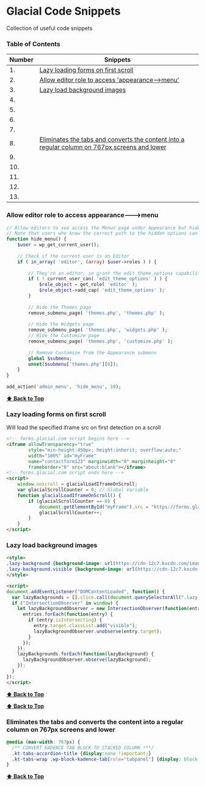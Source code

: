 # Glacial Code Snippets

Collection of useful code snippets

### Table of Contents
| Number | Snippets |
|------- | --------- |
|1. | [Lazy loading forms on first scroll](#Lazy-loading-forms-on-first-scroll) |
|2. | [Allow editor role to access 'appearance-->menu'](#Allow-editor-role-to-access-appearance---menu) |
|3. | [Lazy load background images](#Lazy-load-background-images)
|4. |
|5. |
|6. |
|7. |
|8. | [Eliminates the tabs and converts the content into a regular column on 767px screens and lower](#Eliminates-the-tabs-and-converts-the-content-into-a-regular-column-on-767px-screens-and-lower) |
|9. |
|10. |
|11. |
|12. |
|13. |

### Allow editor role to access appearance--->menu
```php
// Allow editors to see access the Menus page under Appearance but hide other options
// Note that users who know the correct path to the hidden options can still access them
function hide_menu() {
 	$user = wp_get_current_user();
	
	// Check if the current user is an Editor
	if ( in_array( 'editor', (array) $user->roles ) ) {
		
		// They're an editor, so grant the edit_theme_options capability if they don't have it
		if ( ! current_user_can( 'edit_theme_options' ) ) {
			$role_object = get_role( 'editor' );
			$role_object->add_cap( 'edit_theme_options' );
		}
		
		// Hide the Themes page
	    remove_submenu_page( 'themes.php', 'themes.php' );
 
	    // Hide the Widgets page
	    remove_submenu_page( 'themes.php', 'widgets.php' );
	    // Hide the Customize page
	    remove_submenu_page( 'themes.php', 'customize.php' );
 
	    // Remove Customize from the Appearance submenu
	    global $submenu;
	    unset($submenu['themes.php'][6]);
	}
}
 
add_action('admin_menu', 'hide_menu', 10);
```
**[⬆ Back to Top](#table-of-contents)**


### Lazy loading forms on first scroll
Will load the specified iframe src on first detection on a scroll
```html
<!-- forms.glacial.com script begins here -->
<iframe allowTransparency="true" 
        style="min-height:450px; height:inherit; overflow:auto;" 
        width="100%" id="myFrame"
        name="contactform123" marginwidth="0" marginheight="0" 
        frameborder="0" src="about:blank"></iframe>
<!-- forms.glacial.com script ends here -->
<script>
    window.onscroll = glacialLoadIframeOnScroll;
    var glacialScrollCounter = 0; // Global Variable
    function glacialLoadIframeOnScroll() {
        if (glacialScrollCounter == 0) {
            document.getElementById("myFrame").src = "https://forms.glacial.com/my-contact-form-FORMIDNUMBER.html";
            glacialScrollCounter++;
        }
    }
</script>
```

### Lazy load background images
```html
<style>
.lazy-background {background-image: url(https://cdn-12c7.kxcdn.com/images/golasik_net/ph.jpg); /* Placeholder image */}
.lazy-background.visible {background-image: url(https://cdn-12c7.kxcdn.com/images/golasik_net/Tony-Simmons_lowres.jpg);}
</style>

<script>
document.addEventListener("DOMContentLoaded", function() {
  var lazyBackgrounds = [].slice.call(document.querySelectorAll(".lazy-background"));
  if ("IntersectionObserver" in window) {
    let lazyBackgroundObserver = new IntersectionObserver(function(entries, observer) {
      entries.forEach(function(entry) {
        if (entry.isIntersecting) {
          entry.target.classList.add("visible");
          lazyBackgroundObserver.unobserve(entry.target);
        }
      });
    });
    lazyBackgrounds.forEach(function(lazyBackground) {
      lazyBackgroundObserver.observe(lazyBackground);
    });
  }
});
</script>
```
**[⬆ Back to Top](#table-of-contents)**

**[⬆ Back to Top](#table-of-contents)**

### Eliminates the tabs and converts the content into a regular column on 767px screens and lower
```css
@media (max-width: 767px) {
  /** CONVERT KADENCE TAB BLOCK TO STACKED COLUMN ***/
  .kt-tabs-accordion-title {display:none !important;}
  .kt-tabs-wrap .wp-block-kadence-tab[role="tabpanel"] {display: block !important;}
}
```

**[⬆ Back to Top](#table-of-contents)**

